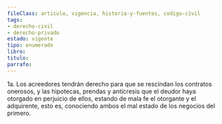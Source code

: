 ```yaml
---
fileClass: articulo, vigencia, historia-y-fuentes, codigo-civil
tags:
- derecho-civil
- derecho-privado
estado: vigente
tipo: enumerado
libro:
titulo:
parrafo:
---
```

1a. Los acreedores tendrán derecho para que se rescindan los contratos onerosos, y las hipotecas, prendas y anticresis que el deudor haya otorgado en perjuicio de ellos, estando de mala fe el otorgante y el adquirente, esto es, conociendo ambos el mal estado de los negocios del primero.